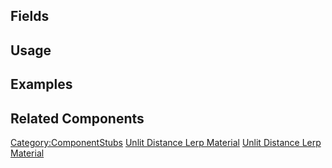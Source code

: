 <languages></languages> <translate>

## Fields

## Usage

## Examples

## Related Components

</translate>

[Category:ComponentStubs](Category:ComponentStubs "wikilink") [Unlit
Distance Lerp Material](Category:Components{{#translation:}} "wikilink")
[Unlit Distance Lerp
Material](Category:Components:Assets:Materials:Unlit{{#translation:}} "wikilink")